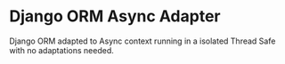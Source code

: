 # Django ORM Async Adapter

Django ORM adapted to Async context running in a isolated Thread Safe with no adaptations needed.
